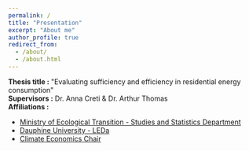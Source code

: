 ```yaml
---
permalink: /
title: "Presentation"
excerpt: "About me"
author_profile: true
redirect_from: 
  - /about/
  - /about.html
---
```


**Thesis title :** "Evaluating sufficiency and efficiency in residential energy consumption" \
**Supervisors :** Dr. Anna Creti & Dr. Arthur Thomas \
**Affiliations :** 
* [Ministry of Ecological Transition - Studies and Statistics Department](https://www.statistiques.developpement-durable.gouv.fr/english-contents)
* [Dauphine University - LEDa](https://leda.dauphine.fr/)
* [Climate Economics Chair](https://www.chaireeconomieduclimat.org/en/thesis/measuring-and-evaluating-sufficiency-and-efficiency-in-french-residential-energy-consumption-marie-bruguet/)
  
